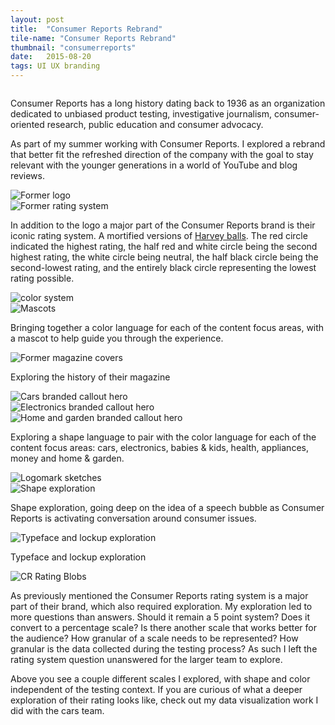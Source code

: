 ```yaml
---
layout: post
title:  "Consumer Reports Rebrand"
tile-name: "Consumer Reports Rebrand"
thumbnail: "consumerreports"
date:   2015-08-20
tags: UI UX branding
---
```


<div class="grid-x grid-margin-x">
  <div class="cell">
    <img src="../img/cr/logo-color.svg" alt="">
  </div>
  <div class="cell medium-6">
    <img src="../img/cr/logo-red.svg" alt="">
  </div>
  <div class="cell medium-6">
    <img src="../img/cr/logo-black.svg" alt="">
  </div>
</div>

Consumer Reports has a long history dating back to 1936 as an organization dedicated to unbiased product testing, investigative journalism, consumer-oriented research, public education and consumer advocacy.

As part of my summer working with Consumer Reports. I explored a rebrand that better fit the refreshed direction of the company with the goal to stay relevant with the younger generations in a world of YouTube and blog reviews.

<div class="grid-x grid-margin-x grid-padding-y">
  <div class="cell">
    <img src="../img/cr/old-logo.jpg" alt="Former logo">
  </div>
  <div class="cell">
    <img src="../img/cr/ratingsystem.jpg" alt="Former rating system">
  </div>
</div>

In addition to the logo a major part of the Consumer Reports brand is their iconic rating system. A mortified versions of <a href="https://en.wikipedia.org/wiki/Harvey_balls" target="_blank" rel="noopener">Harvey balls</a>. The red circle indicated the highest rating, the half red and white circle being the second highest rating, the white circle being neutral, the half black circle being the second-lowest rating, and the entirely black circle representing the lowest rating possible.

<div class="grid-x grid-margin-x grid-padding-y">
  <div class="cell">
    <img src="../img/cr/cr-colors.jpg" alt="color system">
  </div>
  <div class="cell">
    <img src="../img/cr/mascots.jpg" alt="Mascots" />
  </div>
</div>

Bringing together a color language for each of the content focus areas, with a mascot to help guide you through the experience.

<div class="grid-x grid-margin-x">
  <div class="cell">
    <img src="../img/cr/oldmagazinecovers.jpg" alt="Former magazine covers">
  </div>
</div>

Exploring the history of their magazine


<div class="grid-x grid-margin-x grid-padding-y">
  <div class="cell">
    <img src="../img/cr/cr-cars-hero.jpg" alt="Cars branded callout hero">
  </div>
  <div class="cell medium-6">
    <img src="../img/cr/cr-electronics-hero.jpg" alt="Electronics branded callout hero">
  </div>
  <div class="cell medium-6">
    <img src="../img/cr/cr-garden-hero.jpg" alt="Home and garden branded callout hero">
  </div>
</div>

Exploring a shape language to pair with the color language for each of the content focus areas: cars, electronics, babies & kids, health, appliances, money and home & garden.

<div class="grid-x grid-margin-x grid-padding-y">
  <div class="cell">
    <img src="../img/cr/logomark-sketches.jpg" alt="Logomark sketches" />
  </div>
  <div class="cell">
    <img src="../img/cr/shape-exploration.svg" alt="Shape exploration" />
  </div>
</div>

Shape exploration, going deep on the idea of a speech bubble as Consumer Reports is activating conversation around consumer issues.

<div class="grid-x grid-margin-x grid-padding-y">
  <div class="cell">
    <img src="../img/cr/type-exploration.svg" alt="Typeface and lockup exploration" />
  </div>
</div>

Typeface and lockup exploration

<div class="grid-x grid-margin-x grid-padding-y">
  <div class="cell">
    <img src="../img/cr/CRblobs.png" alt="CR Rating Blobs" />
  </div>
</div>

As previously mentioned the Consumer Reports rating system is a major part of their brand, which also required exploration. My exploration led to more questions than answers. Should it remain a 5 point system? Does it convert to a percentage scale? Is there another scale that works better for the audience? How granular of a scale needs to be represented? How granular is the data collected during the testing process? As such I left the rating system question unanswered for the larger team to explore.

Above you see a couple different scales I explored, with shape and color independent of the testing context. If you are curious of what a deeper exploration of their rating looks like, check out my data visualization work I did with the cars team.
